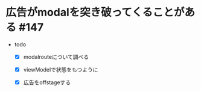 # 広告がmodalを突き破ってくることがある #147

- todo
  - [x] modalrouteについて調べる
  - [x] viewModelで状態をもつように
  - [x] 広告をoffstageする

